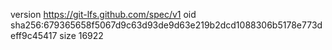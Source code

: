 version https://git-lfs.github.com/spec/v1
oid sha256:679365658f5067d9c63d93de9d63e219b2dcd1088306b5178e773deff9c45417
size 16922
